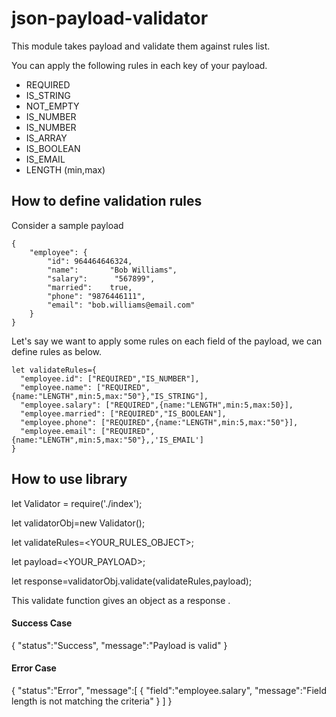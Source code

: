 # json-payload-validator
This module takes payload and validate them against rules list.

You can apply the following rules in each key of your payload. 
* REQUIRED
* IS_STRING
* NOT_EMPTY
* IS_NUMBER
* IS_NUMBER
* IS_ARRAY
* IS_BOOLEAN
* IS_EMAIL
* LENGTH (min,max)

## How to define validation rules

Consider a sample payload


```console
{
    "employee": {  
		"id": 964464646324,
        "name":       "Bob Williams",   
        "salary":      "567899",   
        "married":    true,
		"phone": "9876446111",
		"email": "bob.williams@email.com"
    }  
}
```

Let's say we want to apply some rules on each field of the payload, we can define rules as below.

```console
let validateRules={
  "employee.id": ["REQUIRED","IS_NUMBER"],
  "employee.name": ["REQUIRED",{name:"LENGTH",min:5,max:"50"},"IS_STRING"],
  "employee.salary": ["REQUIRED",{name:"LENGTH",min:5,max:50}],
  "employee.married": ["REQUIRED","IS_BOOLEAN"],
  "employee.phone": ["REQUIRED",{name:"LENGTH",min:5,max:"50"}],
  "employee.email": ["REQUIRED",{name:"LENGTH",min:5,max:"50"},,'IS_EMAIL']
}
```

## How to use library 

let Validator = require('./index');

let validatorObj=new Validator();

let validateRules=<YOUR_RULES_OBJECT>;

let payload=<YOUR_PAYLOAD>;

let response=validatorObj.validate(validateRules,payload);

This validate function gives an object as a response .

#### Success Case
{
   "status":"Success",
   "message":"Payload is valid"
}

#### Error Case
{
   "status":"Error",
   "message":[
      {
         "field":"employee.salary",
         "message":"Field length is not matching the criteria"
      }
   ]
}
